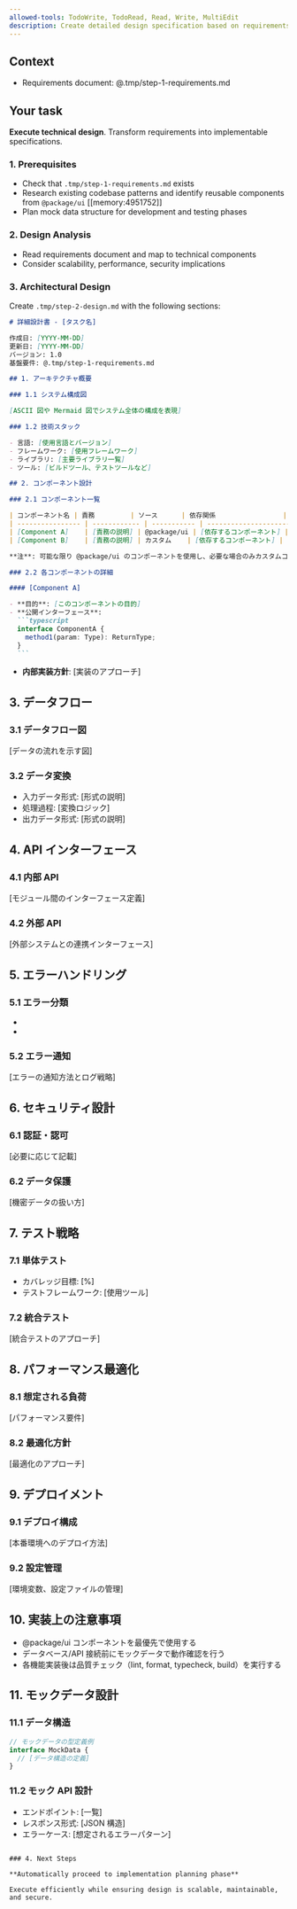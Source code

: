 ```yaml
---
allowed-tools: TodoWrite, TodoRead, Read, Write, MultiEdit
description: Create detailed design specification based on requirements (Stage 2 of Spec-Driven Development)
---
```


## Context

- Requirements document: @.tmp/step-1-requirements.md

## Your task

**Execute technical design**. Transform requirements into implementable specifications.

### 1. Prerequisites

- Check that `.tmp/step-1-requirements.md` exists
- Research existing codebase patterns and identify reusable components from `@package/ui` [[memory:4951752]]
- Plan mock data structure for development and testing phases

### 2. Design Analysis

- Read requirements document and map to technical components
- Consider scalability, performance, security implications

### 3. Architectural Design

Create `.tmp/step-2-design.md` with the following sections:

````markdown
# 詳細設計書 - [タスク名]

作成日: [YYYY-MM-DD]
更新日: [YYYY-MM-DD]
バージョン: 1.0
基盤要件: @.tmp/step-1-requirements.md

## 1. アーキテクチャ概要

### 1.1 システム構成図

[ASCII 図や Mermaid 図でシステム全体の構成を表現]

### 1.2 技術スタック

- 言語: [使用言語とバージョン]
- フレームワーク: [使用フレームワーク]
- ライブラリ: [主要ライブラリ一覧]
- ツール: [ビルドツール、テストツールなど]

## 2. コンポーネント設計

### 2.1 コンポーネント一覧

| コンポーネント名 | 責務         | ソース      | 依存関係                 |
| ---------------- | ------------ | ----------- | ------------------------ |
| [Component A]    | [責務の説明] | @package/ui | [依存するコンポーネント] |
| [Component B]    | [責務の説明] | カスタム    | [依存するコンポーネント] |

**注**: 可能な限り @package/ui のコンポーネントを使用し、必要な場合のみカスタムコンポーネントを作成する

### 2.2 各コンポーネントの詳細

#### [Component A]

- **目的**: [このコンポーネントの目的]
- **公開インターフェース**:
  ```typescript
  interface ComponentA {
    method1(param: Type): ReturnType;
  }
  ```
````

- **内部実装方針**: [実装のアプローチ]

## 3. データフロー

### 3.1 データフロー図

[データの流れを示す図]

### 3.2 データ変換

- 入力データ形式: [形式の説明]
- 処理過程: [変換ロジック]
- 出力データ形式: [形式の説明]

## 4. API インターフェース

### 4.1 内部 API

[モジュール間のインターフェース定義]

### 4.2 外部 API

[外部システムとの連携インターフェース]

## 5. エラーハンドリング

### 5.1 エラー分類

- [エラータイプ 1]: [対処方法]
- [エラータイプ 2]: [対処方法]

### 5.2 エラー通知

[エラーの通知方法とログ戦略]

## 6. セキュリティ設計

### 6.1 認証・認可

[必要に応じて記載]

### 6.2 データ保護

[機密データの扱い方]

## 7. テスト戦略

### 7.1 単体テスト

- カバレッジ目標: [%]
- テストフレームワーク: [使用ツール]

### 7.2 統合テスト

[統合テストのアプローチ]

## 8. パフォーマンス最適化

### 8.1 想定される負荷

[パフォーマンス要件]

### 8.2 最適化方針

[最適化のアプローチ]

## 9. デプロイメント

### 9.1 デプロイ構成

[本番環境へのデプロイ方法]

### 9.2 設定管理

[環境変数、設定ファイルの管理]

## 10. 実装上の注意事項

- @package/ui コンポーネントを最優先で使用する
- データベース/API 接続前にモックデータで動作確認を行う
- 各機能実装後は品質チェック（lint, format, typecheck, build）を実行する

## 11. モックデータ設計

### 11.1 データ構造

```typescript
// モックデータの型定義例
interface MockData {
  // [データ構造の定義]
}
```

### 11.2 モック API 設計

- エンドポイント: [一覧]
- レスポンス形式: [JSON 構造]
- エラーケース: [想定されるエラーパターン]

```

### 4. Next Steps

**Automatically proceed to implementation planning phase**

Execute efficiently while ensuring design is scalable, maintainable, and secure.
```
